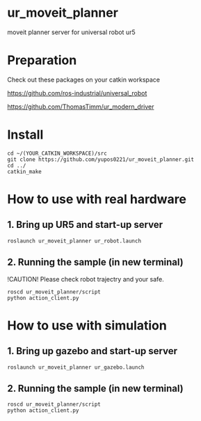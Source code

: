 # ur_moveit_planner
moveit planner server for universal robot ur5

# Preparation
Check out these packages on your catkin workspace

https://github.com/ros-industrial/universal_robot

https://github.com/ThomasTimm/ur_modern_driver

# Install
```
cd ~/(YOUR_CATKIN_WORKSPACE)/src
git clone https://github.com/yupos0221/ur_moveit_planner.git
cd ../
catkin_make
```


# How to use with real hardware
## 1. Bring up UR5 and start-up server
```
roslaunch ur_moveit_planner ur_robot.launch
```

## 2. Running the sample (in new terminal)
!CAUTION! Please check robot trajectry and your safe.
```
roscd ur_moveit_planner/script
python action_client.py
```

# How to use with simulation
## 1. Bring up gazebo and start-up server
```
roslaunch ur_moveit_planner ur_gazebo.launch
```

## 2. Running the sample (in new terminal)
```
roscd ur_moveit_planner/script
python action_client.py
```
